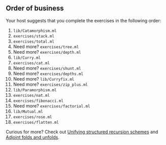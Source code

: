

## Order of business

Your host suggests that you complete the exercises in the following
order:
  1. `lib/Catamorphism.ml`
  1. `exercises/stack.ml`
  1. `exercises/total.ml`
  1. Need more? `exercises/tree.ml`
  1. Need more? `exercises/depth.ml`
  1. `lib/Curry.ml`
  1. `exercises/cat.ml`
  1. Need more? `exercises/shunt.ml`
  1. Need more? `exercises/depths.ml`
  1. Need more? `lib/Curryfix.ml`
  1. Need more? `exercises/zip_plus.ml`
  1. `lib/Paramorphism.ml`
  1. `exercises/nat.ml`
  1. `exercises/fibonacci.ml`
  1. Need more? `exercises/factorial.ml`
  1. `lib/Mutual.ml`
  1. `exercises/rose.ml`
  1. `exercises/flatten.ml`

Curious for more? Check out [Unifying structured recursion schemes](https://doi.org/10.1017/S0956796815000258) and [Adjoint folds and unfolds](https://doi.org/10.1016/j.scico.2012.07.011).
